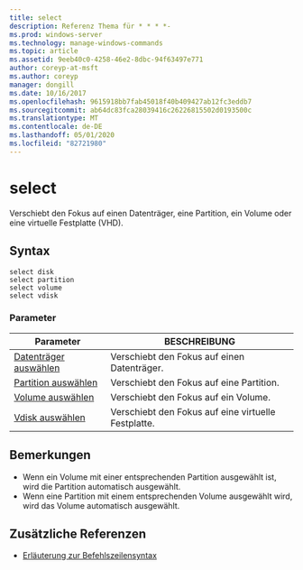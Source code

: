```yaml
---
title: select
description: Referenz Thema für * * * *-
ms.prod: windows-server
ms.technology: manage-windows-commands
ms.topic: article
ms.assetid: 9eeb40c0-4258-46e2-8dbc-94f63497e771
author: coreyp-at-msft
ms.author: coreyp
manager: dongill
ms.date: 10/16/2017
ms.openlocfilehash: 9615918bb7fab45018f40b409427ab12fc3eddb7
ms.sourcegitcommit: ab64dc83fca28039416c26226815502d0193500c
ms.translationtype: MT
ms.contentlocale: de-DE
ms.lasthandoff: 05/01/2020
ms.locfileid: "82721980"
---
```

# <a name="select"></a>select



Verschiebt den Fokus auf einen Datenträger, eine Partition, ein Volume oder eine virtuelle Festplatte (VHD).

## <a name="syntax"></a>Syntax

```
select disk
select partition
select volume
select vdisk
```

### <a name="parameters"></a>Parameter

|Parameter|BESCHREIBUNG|
|---------|-----------|
|[Datenträger auswählen](select-disk.md)|Verschiebt den Fokus auf einen Datenträger.|
|[Partition auswählen](select-partition.md)|Verschiebt den Fokus auf eine Partition.|
|[Volume auswählen](select-volume.md)|Verschiebt den Fokus auf ein Volume.|
|[Vdisk auswählen](select-vdisk.md)|Verschiebt den Fokus auf eine virtuelle Festplatte.|

## <a name="remarks"></a>Bemerkungen

-   Wenn ein Volume mit einer entsprechenden Partition ausgewählt ist, wird die Partition automatisch ausgewählt.
-   Wenn eine Partition mit einem entsprechenden Volume ausgewählt wird, wird das Volume automatisch ausgewählt.

## <a name="additional-references"></a>Zusätzliche Referenzen

- [Erläuterung zur Befehlszeilensyntax](command-line-syntax-key.md)

